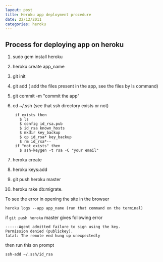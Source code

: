 ```yaml
---
layout: post
title: Heroku app deployment procedure
date: 22/12/2011
categories: heroku
---
```


## Process for deploying app on heroku

1. sudo gem install heroku
2. heroku create app_name
3. git init
4. git add ( add the files present in the app, see the files by ls command)
5. git commit -m "commit the app"
6. cd ~/.ssh (see that ssh directory exists or not)

        if exists then
          $ ls
          $ config id_rsa.pub
          $ id_rsa known_hosts
          $ mkdir key_backup
          $ cp id_rsa* key_backup
          $ rm id_rsa*--
        if "not exists" then
          $ ssh-keygen -t rsa -C "your email"

7. heroku create
8. heroku keys:add
9. git push heroku master
10. heroku rake db:migrate.

To see the error in opening the site in the browser

    heroku logs --app app_name (run that command on the terminal)

if `git push heroku` master gives following error

    ------Agent admitted failure to sign using the key.
    Permission denied (publickey).
    fatal: The remote end hung up unexpectedly

then run this on prompt

    ssh-add ~/.ssh/id_rsa
